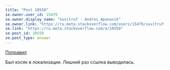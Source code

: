 ```yaml
---
title: "Post 10550"
se.owner.user_id: 15479
se.owner.display_name: "Suvitruf - Andrei Apanasik"
se.owner.link: "https://ru.meta.stackoverflow.com/users/15479/suvitruf-andrei-apanasik"
se.link: "https://ru.meta.stackoverflow.com/a/10550"
se.post_id: 10550
se.post_type: answer
---
```

<p><a href="https://ru.traducir.win/strings/13860" rel="nofollow noreferrer">Поправил</a></p>
<p>Был косяк в локализации. Лишний раз ссылка выводилась.</p>
